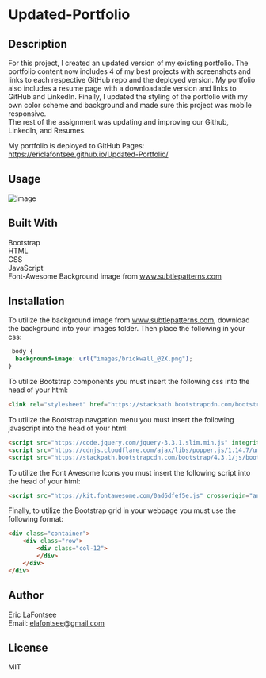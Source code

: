 # Updated-Portfolio

## Description
For this project, I created an updated version of my existing portfolio.
The portfolio content now includes 4 of my best projects with screenshots and links to each respective GitHub repo and the deployed version.
My portfolio also includes a resume page with a downloadable version and links to GitHub and  LinkedIn.
Finally, I updated the styling of the portfolio with my own color scheme and background and made sure 
this project was mobile responsive.  
The rest of the assignment was updating and improving our Github, LinkedIn, and Resumes.


My portfolio is deployed to GitHub Pages:  
https://ericlafontsee.github.io/Updated-Portfolio/

## Usage
![image](assets/images/Updated_Portfolio.gif)

## Built With
Bootstrap  
HTML  
CSS  
JavaScript  
Font-Awesome
Background image from www.subtlepatterns.com 

## Installation
To utilize the background image from www.subtlepatterns.com, download the background into your images folder. Then place the following in your css:

```css
 body {
  background-image: url("images/brickwall_@2X.png");
}
```

To utilize Bootstrap components you must insert the following css into the head of your html: 
```html
<link rel="stylesheet" href="https://stackpath.bootstrapcdn.com/bootstrap/4.5.2/css/bootstrap.min.css">
```
To utliize the Bootstrap navgation menu you must insert the following javascript into the head of your html: 

```html
<script src="https://code.jquery.com/jquery-3.3.1.slim.min.js" integrity="sha384-q8i/X+965DzO0rT7abK41JStQIAqVgRVzpbzo5smXKp4YfRvH+8abtTE1Pi6jizo" crossorigin="anonymous"></script>
<script src="https://cdnjs.cloudflare.com/ajax/libs/popper.js/1.14.7/umd/popper.min.js" integrity="sha384-UO2eT0CpHqdSJQ6hJty5KVphtPhzWj9WO1clHTMGa3JDZwrnQq4sF86dIHNDz0W1" crossorigin="anonymous"></script>
<script src="https://stackpath.bootstrapcdn.com/bootstrap/4.3.1/js/bootstrap.min.js" integrity="sha384-JjSmVgyd0p3pXB1rRibZUAYoIIy6OrQ6VrjIEaFf/nJGzIxFDsf4x0xIM+B07jRM" crossorigin="anonymous"></script> 
```

To utilize the Font Awesome Icons you must insert the following script into the head of your html:

 ```html
<script src="https://kit.fontawesome.com/0ad6dfef5e.js" crossorigin="anonymous"></script> 
```

Finally, to utilize the Bootstrap grid in your webpage you must use the following format:

```html
<div class="container">
    <div class="row">
        <div class="col-12">
        </div>
    </div>
</div> 
  ```

 ## Author
 Eric LaFontsee   
 Email: elafontsee@gmail.com
  
## License
  MIT
